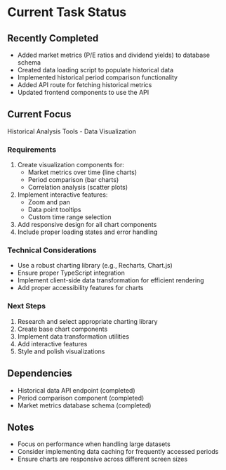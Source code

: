 # Current Task Status

## Recently Completed
- Added market metrics (P/E ratios and dividend yields) to database schema
- Created data loading script to populate historical data
- Implemented historical period comparison functionality
- Added API route for fetching historical metrics
- Updated frontend components to use the API

## Current Focus
Historical Analysis Tools - Data Visualization

### Requirements
1. Create visualization components for:
   - Market metrics over time (line charts)
   - Period comparison (bar charts)
   - Correlation analysis (scatter plots)
2. Implement interactive features:
   - Zoom and pan
   - Data point tooltips
   - Custom time range selection
3. Add responsive design for all chart components
4. Include proper loading states and error handling

### Technical Considerations
- Use a robust charting library (e.g., Recharts, Chart.js)
- Ensure proper TypeScript integration
- Implement client-side data transformation for efficient rendering
- Add proper accessibility features for charts

### Next Steps
1. Research and select appropriate charting library
2. Create base chart components
3. Implement data transformation utilities
4. Add interactive features
5. Style and polish visualizations

## Dependencies
- Historical data API endpoint (completed)
- Period comparison component (completed)
- Market metrics database schema (completed)

## Notes
- Focus on performance when handling large datasets
- Consider implementing data caching for frequently accessed periods
- Ensure charts are responsive across different screen sizes

